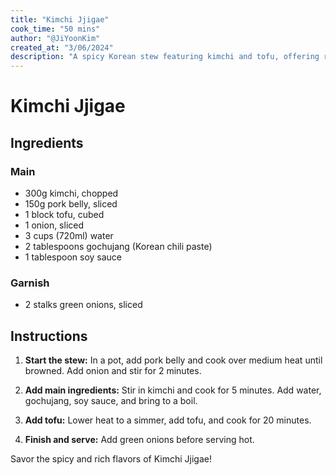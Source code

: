```yaml
---
title: "Kimchi Jjigae"
cook_time: "50 mins"
author: "@JiYoonKim"
created_at: "3/06/2024"
description: "A spicy Korean stew featuring kimchi and tofu, offering robust flavors, perfect for warming up on a cold day."
---
```


# Kimchi Jjigae

## Ingredients

### Main

-   300g kimchi, chopped
-   150g pork belly, sliced
-   1 block tofu, cubed
-   1 onion, sliced
-   3 cups (720ml) water
-   2 tablespoons gochujang (Korean chili paste)
-   1 tablespoon soy sauce

### Garnish

-   2 stalks green onions, sliced

## Instructions

1. **Start the stew:** In a pot, add pork belly and cook over medium heat until browned. Add onion and stir for 2 minutes.

2. **Add main ingredients:** Stir in kimchi and cook for 5 minutes. Add water, gochujang, soy sauce, and bring to a boil.

3. **Add tofu:** Lower heat to a simmer, add tofu, and cook for 20 minutes.

4. **Finish and serve:** Add green onions before serving hot.

Savor the spicy and rich flavors of Kimchi Jjigae!
